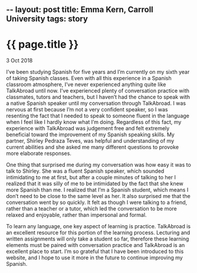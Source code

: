 --
layout: post
title: Emma Kern, Carroll University
tags: story
---

# {{ page.title }}

 3 Oct 2018

I’ve been studying Spanish for five years and I’m currently on my sixth year of taking Spanish classes. Even with all this experience in a Spanish classroom atmosphere, I’ve never experienced anything quite like TalkAbroad until now. I’ve experienced plenty of conversation practice with classmates, tutors and teachers, but I haven’t had the chance to speak with a native Spanish speaker until my conversation through TalkAbroad. I was nervous at first because I’m not a very confident speaker, so I was resenting the fact that I needed to speak to someone fluent in the language when I feel like I hardly know what I’m doing. Regardless of this fact, my experience with TalkAbroad was judgement free and felt extremely beneficial toward the improvement of my Spanish speaking skills. My partner, Shirley Pedraza Teves, was helpful and understanding of my current abilities and she asked me many different questions to provoke more elaborate responses.

One thing that surprised me during my conversation was how easy it was to talk to Shirley. She was a fluent Spanish speaker, which sounded intimidating to me at first, but after a couple minutes of talking to her I realized that it was silly of me to be intimidated by the fact that she knew more Spanish than me. I realized that I’m a Spanish student, which means I don’t need to be close to the same level as her. It also surprised me that the conversation went by so quickly. It felt as though I were talking to a friend, rather than a teacher or a tutor, which led the conversation to be more relaxed and enjoyable, rather than impersonal and formal.

To learn any language, one key aspect of learning is practice. TalkAbroad is an excellent resource for this portion of the learning process. Lecturing and written assignments will only take a student so far, therefore these learning elements must be paired with conversation practice and TalkAbroad is an excellent place to start. I’m so grateful that I have been introduced to this website, and I hope to use it more in the future to continue improving my Spanish. 


